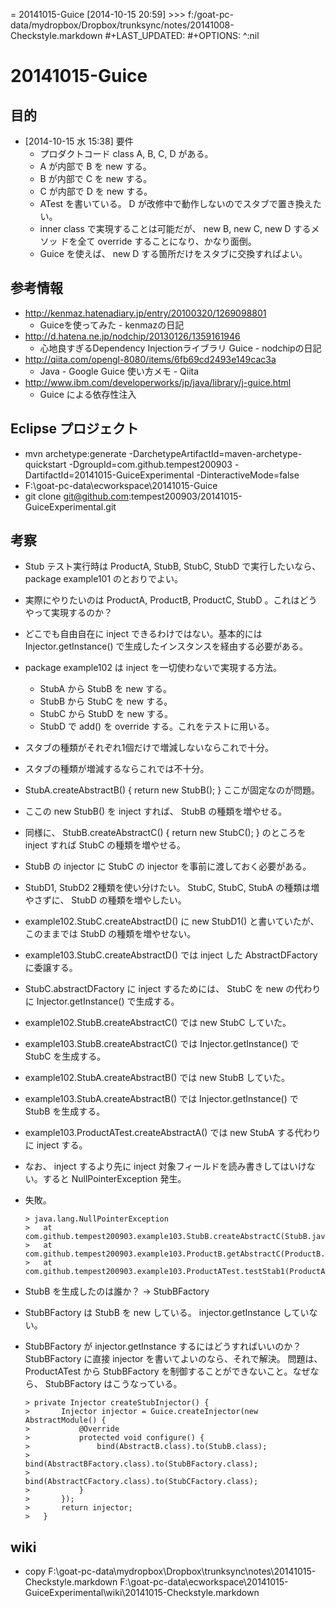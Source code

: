 = 20141015-Guice
[2014-10-15 20:59] >>> f:/goat-pc-data/mydropbox/Dropbox/trunksync/notes/20141008-Checkstyle.markdown
#+LAST_UPDATED: 
#+OPTIONS: ^:nil

# 20141015-Guice #

## 目的 ##

- [2014-10-15 水 15:38] 要件
  - プロダクトコード class A, B, C, D がある。
  - A が内部で B を new する。
  - B が内部で C を new する。
  - C が内部で D を new する。
  - ATest を書いている。 D が改修中で動作しないのでスタブで置き換えたい。
  - inner class で実現することは可能だが、 new B, new C, new D するメソッ
    ドを全て override することになり、かなり面倒。
  - Guice を使えば、 new D する箇所だけをスタブに交換すればよい。

## 参考情報

- http://kenmaz.hatenadiary.jp/entry/20100320/1269098801
  - Guiceを使ってみた - kenmazの日記
- http://d.hatena.ne.jp/nodchip/20130126/1359161946
  - 心地良すぎるDependency Injectionライブラリ Guice - nodchipの日記
- http://qiita.com/opengl-8080/items/6fb69cd2493e149cac3a
  - Java - Google Guice 使い方メモ - Qiita
- http://www.ibm.com/developerworks/jp/java/library/j-guice.html
  - Guice による依存性注入

## Eclipse プロジェクト ##

- mvn archetype:generate -DarchetypeArtifactId=maven-archetype-quickstart -DgroupId=com.github.tempest200903 -DartifactId=20141015-GuiceExperimental -DinteractiveMode=false
- F:\goat-pc-data\ecworkspace\20141015-Guice
- git clone git@github.com:tempest200903/20141015-GuiceExperimental.git

## 考察 ##

- Stub テスト実行時は ProductA, StubB, StubC, StubD で実行したいなら、 package example101 のとおりでよい。
- 実際にやりたいのは  ProductA, ProductB, ProductC, StubD 。これはどうやって実現するのか？
- どこでも自由自在に inject できるわけではない。基本的には Injector.getInstance() で生成したインスタンスを経由する必要がある。
- package example102 は inject を一切使わないで実現する方法。
    - StubA から StubB を new する。
    - StubB から StubC を new する。
    - StubC から StubD を new する。
    - StubD で add() を override する。これをテストに用いる。
- スタブの種類がそれぞれ1個だけで増減しないならこれで十分。
- スタブの種類が増減するならこれでは不十分。
- StubA.createAbstractB() { return new StubB(); } ここが固定なのが問題。
- ここの new StubB() を inject すれば、 StubB の種類を増やせる。
- 同様に、 StubB.createAbstractC() { return new StubC(); } のところを inject すれば StubC の種類を増やせる。
- StubB の injector に StubC の injector を事前に渡しておく必要がある。
- StubD1, StubD2 2種類を使い分けたい。 StubC, StubC, StubA の種類は増やさずに、 StubD の種類を増やしたい。
- example102.StubC.createAbstractD() に new StubD1() と書いていたが、このままでは StubD の種類を増やせない。
- example103.StubC.createAbstractD() では inject した AbstractDFactory に委譲する。
- StubC.abstractDFactory に inject するためには、 StubC を new の代わりに Injector.getInstance() で生成する。
- example102.StubB.createAbstractC() では new StubC していた。
- example103.StubB.createAbstractC() では Injector.getInstance() で StubC を生成する。
- example102.StubA.createAbstractB() では new StubB していた。
- example103.StubA.createAbstractB() では Injector.getInstance() で StubB を生成する。
- example103.ProductATest.createAbstractA() では new StubA する代わりに inject する。
- なお、 inject するより先に inject 対象フィールドを読み書きしてはいけない。すると NullPointerException 発生。
- 失敗。

    ```
    > java.lang.NullPointerException
    > 	at com.github.tempest200903.example103.StubB.createAbstractC(StubB.java:12)
    > 	at com.github.tempest200903.example103.ProductB.getAbstractC(ProductB.java:14)
    > 	at com.github.tempest200903.example103.ProductATest.testStab1(ProductATest.java:36)
    ```

- StubB を生成したのは誰か？ -> StubBFactory
- StubBFactory は StubB を new している。 injector.getInstance していない。
- StubBFactory が injector.getInstance するにはどうすればいいのか？
  StubBFactory に直接 injector を書いてよいのなら、それで解決。
  問題は、 ProductATest から StubBFactory を制御することができないこと。なぜなら、 StubBFactory はこうなっている。

    ```
    > private Injector createStubInjector() {
    > 		Injector injector = Guice.createInjector(new AbstractModule() {
    > 			@Override
    > 			protected void configure() {
    > 				bind(AbstractB.class).to(StubB.class);
    > 				bind(AbstractBFactory.class).to(StubBFactory.class);
    > 				bind(AbstractCFactory.class).to(StubCFactory.class);
    > 			}
    > 		});
    > 		return injector;
    > 	}
    ```

## wiki ##

- copy F:\goat-pc-data\mydropbox\Dropbox\trunksync\notes\20141015-Checkstyle.markdown F:\goat-pc-data\ecworkspace\20141015-GuiceExperimental\wiki\20141015-Checkstyle.markdown


